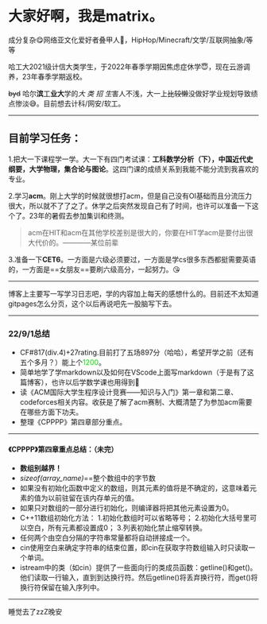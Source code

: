 # 大家好啊，我是matrix。

成分复杂&#x1F60B;网络亚文化爱好者叠甲人&#x1F970;，HipHop/Minecraft/文学/互联网抽象/等等

哈工大2021级计信大类学生，于2022年春季学期因焦虑症休学&#x1F607;，现在云游调养，23年春季学期返校。

~~byd~~ 哈尔**滨**工**业大**学的*大 类 招 生*害人不浅，大一上~~比较懒~~没做好学业规划导致绩点惨淡&#x1F605;。目前想去计科/网安/软工。

***
## 目前学习任务：
1.把大一下课程学一学。大一下有四门考试课：**工科数学分析（下），中国近代史纲要，大学物理，集合论与图论**。这四门课的成绩关系到我能不能分流到我喜欢的专业。

2.学习**acm**。刚上大学的时候就很想打acm，但是自己没有OI基础而且分流压力很大，所以就不了了之了。休学之后突然发现自己有了时间，也许可以准备一下这个了。23年的暑假去参加集训和终测。
>acm在HIT和acm在其他学校差别是很大的，你要在HIT学acm是要付出很大代价的。————某位前辈

3.准备一下**CET6**。一方面是六级必须要过，一方面是学cs很多东西都挺需要英语的，一方面是==女朋友==要刷六级高分，一起努力。&#x1F618;

***

博客上主要写一写学习日志吧，学的内容加上每天的感想什么的。目前还不太知道gitpages怎么分页，这个以后再说吧先一股脑写下去。

***
### 22/9/1总结
+ CF#817(div.4)+27rating.目前打了五场897分（哈哈），希望开学之前（还有五个多月？）能上个<font color="#00dd00">1200</font>。
+ 简单地学了学markdown以及如何在VScode上面写markdown（于是有了这篇博客），也许以后学数学课也用得到&#x1F970;
+ 读《ACM国际大学生程序设计竞赛——知识与入门》第一章和第二章、codeforces相关内容。收获是了解了acm赛制、大概清楚了为参加acm需要在哪些方面下功夫。
+ 整理《CPPPP》第四章部分重点。
***
#### 《CPPPP》第四章重点总结：（未完）
+ **数组别越界！**
+ *sizeof(array_name)*==整个数组中的字节数
+ 如果没有初始化函数中定义的数组，则其元素的值将是不确定的，这意味着元素的值为以前驻留在该内存单元的值。
+ 如果只对数组的一部分进行初始化，则编译器将把其他元素设置为0。
+ C++11数组初始化方法：
1.初始化数组时可以省略等号；
2.初始化大括号里可以空白，所有元素都设置成0；
3.列表初始化禁止缩窄转换。
+ 任何两个由空白分隔的字符串常量都将自动拼接成一个。
+ cin使用空白来确定字符串的结束位置，即cin在获取字符数组输入时只读取一个单词。
+ istream中的类（如cin）提供了一些面向行的类成员函数：getline()和get()。他们读取一行输入，直到到达换行符。然后getline()将丢弃换行符，而get()将换行符保留在输入序列中。
***
睡觉去了zzZ晚安
